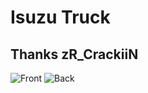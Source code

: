 # Isuzu Truck
## Thanks zR_CrackiiN
![Front](https://user-images.githubusercontent.com/57457139/208268043-58b03c42-6711-4063-983f-f22f1335ebe7.jpg)
![Back](https://user-images.githubusercontent.com/57457139/208268046-48c5b34b-5c70-4ef2-9411-781695362dc2.jpg)
